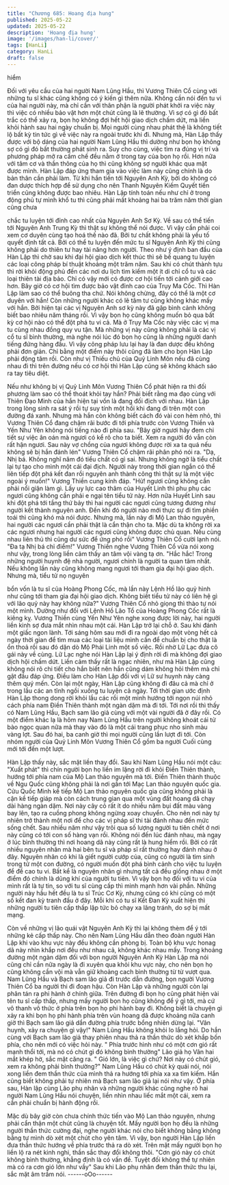 ```yaml
---
title: "Chương 685: Hoang địa hung"
published: 2025-05-22
updated: 2025-05-22
description: 'Hoang địa hung'
image: '/images/han-li/cover/'
tags: [HanLi]
category: HanLi
draft: false
---
```


hiểm

Đối với yêu cầu của hai người Nam Lũng Hầu, thì Vương Thiên
Cổ cùng với những tu sĩ khác cũng không có ý kiến gì thêm nữa.
Không cần nói đến tu vi của hai người này, mà chỉ cần với thân
phận là người phát khởi ra việc này thì việc có nhiều bảo vật hơn
một chút cũng là lẽ thường.
Vì sợ có gì đó bất trắc có thể xảy ra, bọn họ không đợi hết hội
giao dịch chấm dứt, mà liền khỏi hành sau hai ngày chuẩn bị.
Mọi người cùng nhau phát thệ là không tiết lộ bất kỳ tin tức gì về
việc này ra ngoài trước khi đi.
Nhưng mà, Hàn Lập thấy được với bộ dáng của hai người Nam
Lũng Hầu thì dường như bọn họ không sợ có gì đó bất thường
phát sinh ra.
Suy cho cùng, việc tìm ra đúng vị trí và phương pháp mở ra cấm
chế đều nằm ở trong tay của bọn họ rồi. Hơn nữa với tâm cơ và
thần thông của họ thì cũng không sợ người khác qua mặt được
mình.
Hàn Lập đáp ứng tham gia vào việc làm này cũng chính là do bản
thân cần phải làm.
Từ khi hắn tiến tới Nguyên Anh Kỳ, bởi do không có đan dược
thích hợp để sử dụng cho nên Thanh Nguyên Kiếm Quyết tiến
triển cũng không được bao nhiêu.
Hàn Lập tính toán nếu như chỉ ở trong động phủ tự mình khổ tu
thì cũng phải mất khoảng hai ba trăm năm thời gian cũng chưa

chắc tu luyện tới đỉnh cao nhất của Nguyên Anh Sơ Kỳ. Về sau có
thể tiến tới Nguyên Anh Trung Kỳ thì thật sự không thể nói được.
Vì vậy cần phải coi xem cơ duyên cùng tạo hoá thế nào đã. Bởi
tư chất không phải là yếu tố quyết định tất cả.
Bởi có thể tu luyện đến mức tu sĩ Nguyên Anh Kỳ thì cũng không
phải do thiên tư hay tài năng hơn người.
Theo như ý định ban đầu của Hàn Lập thì chờ sau khi đại hội giao
dịch kết thúc thì sẽ bế quang tu luyện các loại công pháp bí thuật
khoảng một trăm năm. Sau khi có chút thành tựu thì rời khỏi động
phủ đến các nơi du lịch tìm kiếm một ít di chỉ cổ tu và các loại
thiên tài địa bảo. Chỉ có vậy mới có được cơ hội tiến tới cảnh giới
cao hơn.
Bây giờ có cơ hội tìm được bảo vật đỉnh cao của Trụy Ma Cốc.
Thì Hàn Lập làm sao có thể buông tha chứ.
Nói không chừng, đây có thể là một cơ duyên với hắn!
Còn những người khác có lẽ tâm tư cũng không khác mấy với
hắn.
Bởi hiện tại các vị Nguyên Anh sơ kỳ này đã gặp bình cảnh không
biết bao nhiêu năm tháng rồi. Vì vậy bọn họ cũng không muốn bỏ
qua bất kỳ cơ hội nào có thể đột phá tu vi cả.
Mà ở Trụy Ma Cốc này việc các vị ma tu cùng nhau đồng quy vu
tận. Mà những vị này cũng không phải là các vị cổ tu sĩ bình
thường, mà nghe nói lúc đó bọn họ cũng là những người danh
tiếng đứng hàng đầu. Vì vậy công pháp lưu lại hay là đan dược
đều không phải đơn giản.
Chỉ bằng một điểm này thôi cũng đã làm cho bọn Hàn Lập phải
động tâm rồi.
Còn như vị Thiếu chủ của Quỷ Linh Môn nếu đã cùng nhau đi thì
trên đường nếu có cơ hội thì Hàn Lập cũng sẽ không khách sáo
ra tay tiêu diệt.

Nếu như không bị vị Quỷ Linh Môn Vương Thiên Cổ phát hiện ra
thì đối phương làm sao có thể thoát khỏi tay hắn? Phải biết rằng
ma đạo cùng với Thiên Đạo Minh của hắn hiện tại vốn là đang đối
địch với nhau.
Hàn Lập trong lòng sinh ra sát ý rồi tự suy tính một hồi khi đang đi
trên một con đường đá xanh.
Nhưng mà hắn còn không biết cách đó vài con hẻm nhỏ, thì
Vương Thiên Cổ đang chậm rãi bước đi tới phía trước còn
Vương Thiền và Yến Như Yên không nói tiếng nào đi phía sau.
"Bây giờ ngươi hãy đem chi tiết sự việc ân oán mà ngươi có kể rõ
cho ta biết. Xem ra người đó vẫn còn rất hận ngươi. Sau này vợ
chồng của ngươi không được rời xa ta quá nếu không sẽ bị hắn
đánh lén" Vương Thiên Cổ chậm rãi phân phó nói ra.
"Dạ, Nhị bá. Không nghĩ năm đó tiểu chất có gì sai. Nhưng không
ngờ là tiểu chất lại tự tạo cho mình một cái đại địch. Người này
trong thời gian ngắn có thể liên tiếp đột phá kết đan rồi nguyên
anh thành công thì thật sự là một việc ngoài ý muốn!" Vương
Thiền cung kính đáp.
"Hừ! ngươi cũng không cần phải nổi giận làm gì. Lấy uy lực cao
thâm của Huyết Linh thì phu phụ các ngươi cũng không cần phải
e ngại tên tiểu tử này. Hơn nữa Huyết Linh sau khi đột phá tới
tầng thứ bảy thì hai người các ngươi cũng tương đương như
người kết thành nguyên anh. Đến khi đó người nào mới thực sự đi
tìm phiền toái thì cũng khó mà nói được. Nhưng mà, lần này đi Mộ
Lan thảo nguyên, hai người các ngươi cần phải thật là cẩn thận
cho ta. Mặc dù ta không rời xa các ngươi nhưng hai người các
ngươi cũng không được chủ quan. Nếu cùng nhau liên thủ thì
cũng dư sức để ứng phó rồi" Vương Thiên Cổ cười lạnh nói.
"Đa tạ Nhị bá chỉ điểm!" Vương Thiền nghe Vương Thiên Cổ vừa
nói xong như vậy, trong lòng liền cảm thấy an tâm vội vàng tạ ơn.
"Hắc hắc! Trong những người huynh đệ nhà người, ngươi chính là
người ta quan tâm nhất. Nếu không lần này cũng không mang
ngươi tới tham gia đại hội giao dịch. Nhưng mà, tiểu tử nọ nguyên

bổn vốn là tu sĩ của Hoàng Phong Cốc, mà lần này Lệnh Hồ lão
quỷ hình như cũng tới tham gia đại hội giao dịch. Không biết tiểu
tử này có liên hệ gì với lão quỷ này hay không nữa?" Vương
Thiên Cổ nhỏ giọng thì thào tự nói một mình. Dường như đối với
Lệnh Hồ Lão Tổ của Hoàng Phong Cốc rất là kiêng kỵ.
Vương Thiền cùng Yến Như Yên nghe xong được lời này, hai
người liền kinh sợ đưa mắt nhìn nhau một cái.
Hàn Lập trở lại chỗ ở. Sau khi đánh một giấc ngon lành. Tới sáng
hôm sau mới đi ra ngoài dạo một vòng hết cả ngày thời gian để
tìm mua các loại tài liệu mình cần để chuẩn bị cho thật là ổn thoả
rồi sau đó dặn dò Mộ Phái Linh một số việc. Rồi nhờ Lữ Lạc đưa
cô gái này về cùng.
Lữ Lạc nghe nói Hàn Lập lại ý định rời đi mà không đợi giao dịch
hội chấm dứt. Liền cảm thấy rất là ngạc nhiên, như mà Hàn Lập
cũng không nói rõ chi tiết cho hắn biết nên hắn cũng dám không
hỏi thêm mà chỉ gật đầu đáp ứng.
Điều làm cho Hàn Lập đối với vị Lữ sư huynh này càng thêm quý
mến.
Còn lại một ngày, Hàn Lập cũng không đi đâu cả mà chỉ ở trong
lầu các an tĩnh ngồi xuống tu luyện cả ngày.
Tới thời gian ước định Hàn Lập thong dong rời khỏi lầu các rồi
một mình hướng tới ngọn núi nhỏ cách phía nam Điền Thiên
thành một ngàn dặm mà đi tới.
Tới nơi rồi thì thấy có Nam Lũng Hầu, Bạch sam lão giả cùng với
một vài người đã ở đây rồi.
Có một điểm khác lạ là hôm nay Nam Lũng Hầu trên người không
khoát cái tử bào ngọc quan nữa mà thay vào đó là một cái trang
phục nho sinh màu vàng lợt.
Sau đó hai, ba canh giờ thì mọi người cũng lần lượt đi tới. Còn
nhóm người của Quỷ Linh Môn Vương Thiên Cổ gồm ba người
Cuối cùng mới tới đến một lượt.

Hàn Lập thấy này, sắc mặt liền thay đổi.
Sau khi Nam Lũng Hầu nói một câu: "Xuất phát" thì chín người
bọn họ liền im lặng rời đi khỏi Điền Thiên thành, hướng tới phía
nam của Mộ Lan thảo nguyên mà tới.
Điền Thiên thành thuộc về Ngu Quốc cũng không phải là nơi gần
tới Mạc Lan thảo nguyên quốc gia. Cửu Quốc Minh kế tiếp Mộ
Lan thảo nguyên quốc gia cũng không phải là cận kề tiếp giáp mà
còn cách trung gian qua một vùng đất hoang dã chạy dài hàng
ngàn dặm.
Nơi này cây cỏ rất ít do nhiều năm bụi đất màu vàng bay lên, tạo
ra cuồng phong không ngừng xoay chuyển. Cho nên nơi này tự
nhiên trở thành một nơi để cho các vị pháp sĩ thi tài đánh nhau
đến mức sống chết.
Sau nhiều năm như vậy trôi qua số lượng người tu tiên chết ở nơi
này cũng có tới con số hàng vạn rồi.
Không nói đến lúc đánh nhau, mà ngay ở lúc bình thường thì nơi
hoang dã này cũng rất là hung hiểm rồi.
Bởi có rất nhiều nguyên nhân mà hai bên tu sĩ và pháp sĩ rất
thường hay đánh nhau ở đây.
Nguyên nhân có khi là giết người cướp của, cũng có người là tìm
sinh trong tử một con đường, có người muốn đột phá bình cảnh
cho việc tu luyện để đề cao tu vi.
Bất kể là nguyên nhân gì nhưng tất cả đều giống nhau ở một
điểm đó chính là dũng khí của người tu tiên. Vì vậy bọn họ đối với
tu vi của mình rất là tự tin, so với tu sĩ cùng cấp thì mình mạnh
hơn vài phần. Những người này hầu hết đều là tu sĩ Trúc Cơ Kỳ,
nhưng cũng có khi cũng có một số kết đan kỳ tranh đấu ở đây.
Mỗi khi có tu sĩ Kết Đan Kỳ xuất hiện thì những người tu tiên cấp
thấp lập tức bỏ chạy xa lãng tránh, do sợ bị mất mạng.

Còn về những vị lão quái vật Nguyên Anh Kỳ thì lại không thèm
để ý tới những kẻ cấp thấp này. Cho nên Nam Lũng Hầu dẫn theo
đoàn người Hàn Lập khi vào khu vực này đều không cần phòng
bị. Toàn bộ khu vực honag dã này nhìn khắp nơi đều như nhau
cả, không khác nhau mấy.
Trong khoảng đường một ngàn dặm đối với bọn người Nguyên
Anh Kỳ Hàn Lập mà nói cũng chỉ cần nữa ngày là đi xuyên qua
khỏi khu vực này, cho nên bọn họ cũng không cần vội mà vẫn giữ
khoảng cach bình thường từ từ vượt qua.
Nam Lũng Hầu và Bạch sam lão giả đi trước dẫn đường, bọn
người Vương Thiên Cổ ba người thi đi đoạn hậu. Còn Hàn Lập và
những người còn lại phân tán ra phi hành ở chính giữa.
Trên đường đi bọn họ cũng phát hiện vài tên tu sĩ cấp thấp,
nhưng mấy người bọn họ cũng không để ý gì tới, mà cứ vô thanh
vô thức ở phía trên bọn họ phi hành bay đi.
Không biết là chuyện gì xảy ra khi bọn họ phi hành phía trên vùn
hoang dã được khoảng nữa canh giờ thì Bạch sam lão giả dẩn
đường phía trước bổng nhiên dừng lại.
"Vân huynh, xảy ra chuyện gì vậy!" Nam Lũng Hầu không khỏi lo
lắng hỏi. Do hắn cùng với Bạch sam lão giả thay phiên nhau thả
ra thần thức dò xét khắp bốn phía, cho nên mới có việc hỏi này.
" Phía trước hình như có một cơn gió rất mạnh thổi tới, mà nó có
chút gì đó không bình thường" Lão giả họ Vân hai mắt khép hờ,
sắc mặt căng ra.
" Gió lớn, là việc gì chứ? Nơi này có chút gió, xem ra không phải
bình thường?" Nam Lũng Hầu có chút kỳ quái nói, nói xong liền
đem thần thức của mình thả ra hướng tới phía xa xa tìm kiếm.
Hắn cũng biết không phải tự nhiên mà Bạch sam lão giả lại nói
như vậy.
Ở phía sau, Hàn lập cùng Lão phụ nhân và những người khác
cũng nghe rõ hai người Nam Lũng Hầu nói chuyện, liền nhìn nhau
liếc mắt một cái, xem ra cần phải chuẩn bị hành động rồi.

Mặc dù bây giờ còn chưa chính thức tiến vào Mộ Lan thảo
nguyên, nhưng phải cẩn thận một chút cũng là chuyện tốt. Mấy
người bọn họ đều là những người thần thức cường đại, nghe
người khác nói cho biết không bằng không bằng tự mình dò xét
một chút cho yên tâm.
Vì vậy, bọn người Hàn Lập liền đưa thần thức hướng về phía
trước thả ra dò xét. Trên mặt mấy người bọn họ liền lộ ra nét kinh
nghi, thần sắc thay đổi không thôi.
"Cơn gió này có chút không bình thường, khẳng định là có vấn đề.
Tuyệt đối không thể tự nhiên mà có ra cơn gió lớn như vầy" Sau
khi Lão phụ nhân đem thần thức thu lại, sắc mặt âm trầm nói.
------oOo------
